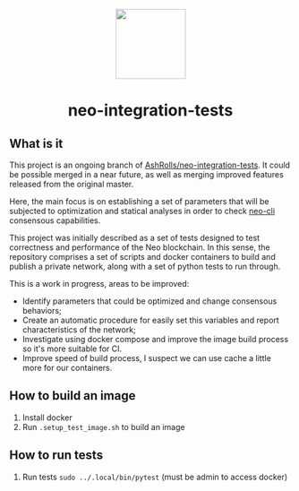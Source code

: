 <p align="center">
  <img
    src="http://res.cloudinary.com/vidsy/image/upload/v1503160820/CoZ_Icon_DARKBLUE_200x178px_oq0gxm.png"
    width="125px;">
</p>

<h1 align="center">neo-integration-tests</h1>

## What is it

This project is an ongoing branch of [AshRolls/neo-integration-tests](https://github.com/AshRolls/neo-integration-tests).
It could be possible merged in a near future, as well as merging improved features released from the original master.

Here, the main focus is on establishing a set of parameters that will be subjected to optimization and statical analyses in order to check [neo-cli](https://github.com/neo-project/neo-cli) consensous capabilities.


This project was initially described as a set of tests designed to test correctness and performance of the Neo blockchain.
In this sense, the repository comprises a set of scripts and docker containers to build and publish a private network, along with a set of python tests to run through.

This is a work in progress, areas to be improved:

- Identify parameters that could be optimized and change consensous behaviors;
- Create an automatic procedure for easily set this variables and report characteristics of the network;
- Investigate using docker compose and improve the image build process so it's more suitable for CI.
- Improve speed of build process, I suspect we can use cache a little more for our containers.

## How to build an image

1. Install docker
1. Run `.setup_test_image.sh` to build an image

## How to run tests

1. Run tests `sudo ../.local/bin/pytest` (must be admin to access docker)
